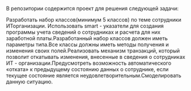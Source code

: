 В репозитории содержится проект для решения следующей задачи:

Разработать набор классов(минимум 5 классов) по теме сотрудники ИТорганизации.
Использовать smart - указатели для создания программы учета сведений о
сотрудниках и расчета для них заработной платы.Разработанный набор классов должен
иметь параметры типа.Все классы должны иметь методы получения и изменения своих
полей.Реализовать механизм транзакций, который позволит откатывать изменения,
внесенные в сведения о сотрудниках ИТ - организации.Предусмотреть возможность
автоматического «отката» к предыдущему состоянию данных о сотруднике, если
текущее состояние является неудовлетворительным.Смоделировать данную ситуацию.
